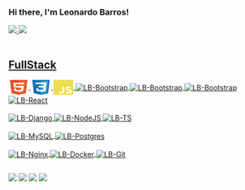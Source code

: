 ### Hi there, I'm Leonardo Barros!
 <div>
  <a href="https://github.com/LBarros77">
  <img height="180em" src="https://github-readme-stats.vercel.app/api?username=LBarros77&show_icons=true&theme=dracula&include_all_commits=true&count_private=true"/>
  <img height="180em" src="https://github-readme-stats.vercel.app/api/top-langs/?username=LBarros77&layout=compact&langs_count=7&theme=dracula"/>
</div>
<div style="display: inline_block; margin-bottom: 1rem"><br>
  <h2>FullStack</h2>
  <img align="center" alt="LB-HTML" height="30" width="40" src="https://raw.githubusercontent.com/devicons/devicon/master/icons/html5/html5-original.svg">
  <img align="center" alt="LB-CSS" height="30" width="40" src="https://raw.githubusercontent.com/devicons/devicon/master/icons/css3/css3-original.svg">
  <img align="center" alt="LB-Js" height="30" width="40" src="https://raw.githubusercontent.com/devicons/devicon/master/icons/javascript/javascript-plain.svg">
  <img align="center" alt="LB-Bootstrap" height="30" width="40" src="https://img.shields.io/badge/Bootstrap-563D7C?style=for-the-badge&logo=bootstrap&logoColor=white">
  <img align="center" alt="LB-Bootstrap" height="30" width="40" src="https://icongr.am/devicon/sass-original.svg?size=128&color=currentColor">
  <img align="center" alt="LB-Bootstrap" height="30" width="40" src="https://icongr.am/devicon/jquery-original-wordmark.svg?size=128&color=currentColor">
  <img align="center" alt="LB-React" height="30" width="40" src="https://icongr.am/devicon/react-original-wordmark.svg?size=128&color=currentColor">
  <br><br>
  <img align="center" alt="LB-Django" height="30" width="40" src="https://icongr.am/devicon/django-original.svg?size=128&color=currentColor">
  <img align="center" alt="LB-NodeJS" height="30" width="40" src="https://icongr.am/devicon/nodejs-original.svg?size=128&color=currentColor">
  <img align="center" alt="LB-TS" height="30" width="40" src="https://icongr.am/devicon/typescript-original.svg?size=128&color=currentColor">
  <br><br>
  <img align="center" alt="LB-MySQL" height="30" width="40" src="https://icongr.am/devicon/mysql-original-wordmark.svg?size=128&color=currentColor">
  <img align="center" alt="LB-Postgres" height="30" width="40" src="https://icongr.am/devicon/postgresql-original-wordmark.svg?size=128&color=currentColor">
  <br><br>
  <img align="center" alt="LB-Nginx" height="30" width="40" src="https://icongr.am/devicon/nginx-original.svg?size=128&color=currentColor">
  <img align="center" alt="LB-Docker" height="30" width="40" src="https://icongr.am/devicon/docker-original-wordmark.svg?size=128&color=currentColor">
  <img align="center" alt="LB-Git" height="30" width="40" src="https://icongr.am/devicon/git-original.svg?size=128&color=currentColor">
</div>
  
  ##
 
<div> 
  <a href="https://instagram.com/leonardo_barros77" target="_blank"><img src="https://img.shields.io/badge/-Instagram-%23E4405F?style=for-the-badge&logo=instagram&logoColor=white" target="_blank"></a>
 <a href="https://discord.com/channels/@me" target="_blank"><img src="https://img.shields.io/badge/Discord-7289DA?style=for-the-badge&logo=discord&logoColor=white" target="_blank"></a> 
  <a href = "mailto:leonprogramer@gmail.com"><img src="https://img.shields.io/badge/-Gmail-%23333?style=for-the-badge&logo=gmail&logoColor=white" target="_blank"></a>
  <a href="https://www.linkedin.com/in/leonardo-barros-741b9b196?lipi=urn%3Ali%3Apage%3Ad_flagship3_profile_view_base_contact_details%3BMzLpzT5eRh23coChrtAnkw%3D%3D" target="_blank"><img src="https://img.shields.io/badge/-LinkedIn-%230077B5?style=for-the-badge&logo=linkedin&logoColor=white" target="_blank"></a>
</div>
